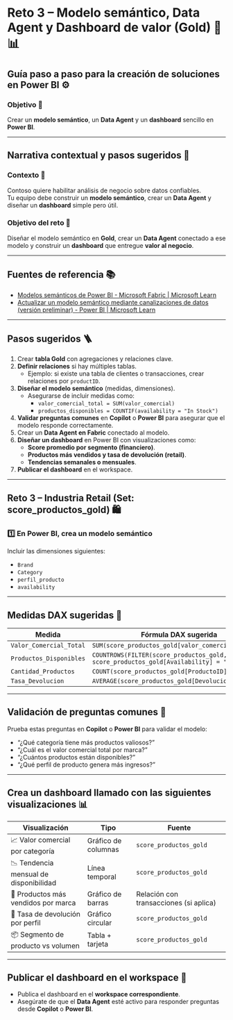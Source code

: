 # **Reto 3 – Modelo semántico, Data Agent y Dashboard de valor (Gold) 💎📊**

## **Guía paso a paso para la creación de soluciones en Power BI ⚙️**

### **Objetivo 🎯**
Crear un **modelo semántico**, un **Data Agent** y un **dashboard** sencillo en **Power BI**.

---

## **Narrativa contextual y pasos sugeridos 🧭**

### **Contexto 🏢**
Contoso quiere habilitar análisis de negocio sobre datos confiables.  
Tu equipo debe construir un **modelo semántico**, crear un **Data Agent** y diseñar un **dashboard** simple pero útil.

### **Objetivo del reto 🎯**
Diseñar el modelo semántico en **Gold**, crear un **Data Agent** conectado a ese modelo y construir un **dashboard** que entregue **valor al negocio**.

---

## **Fuentes de referencia 📚**
- [Modelos semánticos de Power BI - Microsoft Fabric | Microsoft Learn](https://learn.microsoft.com/power-bi/)
- [Actualizar un modelo semántico mediante canalizaciones de datos (versión preliminar) - Power BI | Microsoft Learn](https://learn.microsoft.com/power-bi/connect-data/service-dataflows-semantic-models)

---

## **Pasos sugeridos 🪜**

1. Crear **tabla Gold** con agregaciones y relaciones clave.  
2. **Definir relaciones** si hay múltiples tablas.  
   - Ejemplo: si existe una tabla de clientes o transacciones, crear relaciones por `productID`.  
3. **Diseñar el modelo semántico** (medidas, dimensiones).  
   - Asegurarse de incluir medidas como:  
     - `valor_comercial_total = SUM(valor_comercial)`  
     - `productos_disponibles = COUNTIF(availability = "In Stock")`  
4. **Validar preguntas comunes** en **Copilot** o **Power BI** para asegurar que el modelo responde correctamente.  
5. Crear un **Data Agent en Fabric** conectado al modelo.  
6. **Diseñar un dashboard** en Power BI con visualizaciones como:  
   - **Score promedio por segmento (financiero)**.  
   - **Productos más vendidos y tasa de devolución (retail)**.  
   - **Tendencias semanales o mensuales**.  
7. **Publicar el dashboard** en el workspace.  

---

## **Reto 3 – Industria Retail (Set: score_productos_gold) 🛍️**

### **1️⃣ En Power BI, crea un modelo semántico**
Incluir las dimensiones siguientes:
- `Brand`
- `Category`
- `perfil_producto`
- `availability`

---

## **Medidas DAX sugeridas 🧮**

| **Medida** | **Fórmula DAX sugerida** |
|-------------|---------------------------|
| `Valor_Comercial_Total` | `SUM(score_productos_gold[valor_comercial])` |
| `Productos_Disponibles` | `COUNTROWS(FILTER(score_productos_gold, score_productos_gold[Availability] = "InStock"))` |
| `Cantidad_Productos` | `COUNT(score_productos_gold[ProductoID])` |
| `Tasa_Devolucion` | `AVERAGE(score_productos_gold[Devolucion_Binaria])` |

---

## **Validación de preguntas comunes 💬**

Prueba estas preguntas en **Copilot** o **Power BI** para validar el modelo:

- “¿Qué categoría tiene más productos valiosos?”  
- “¿Cuál es el valor comercial total por marca?”  
- “¿Cuántos productos están disponibles?”  
- “¿Qué perfil de producto genera más ingresos?”

---

## **Crea un dashboard llamado con las siguientes visualizaciones 📊**

| **Visualización** | **Tipo** | **Fuente** |
|--------------------|----------|-------------|
| 📈 Valor comercial por categoría | Gráfico de columnas | `score_productos_gold` |
| 📉 Tendencia mensual de disponibilidad | Línea temporal | `score_productos_gold` |
| 🛒 Productos más vendidos por marca | Gráfico de barras | Relación con transacciones (si aplica) |
| 🔄 Tasa de devolución por perfil | Gráfico circular | `score_productos_gold` |
| 📦 Segmento de producto vs volumen | Tabla + tarjeta | `score_productos_gold` |

---

## **Publicar el dashboard en el workspace 🚀**

- Publica el dashboard en el **workspace correspondiente**.  
- Asegúrate de que el **Data Agent** esté activo para responder preguntas desde **Copilot** o **Power BI**.  
